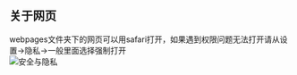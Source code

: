 ## 关于网页
webpages文件夹下的网页可以用safari打开，如果遇到权限问题无法打开请从设置->隐私->一般里面选择强制打开<br>
![安全与隐私](https://p2.itc.cn/q_70/images01/20210907/dcf9d133641b4b3bbdf527e37e1d6a34.jpeg)